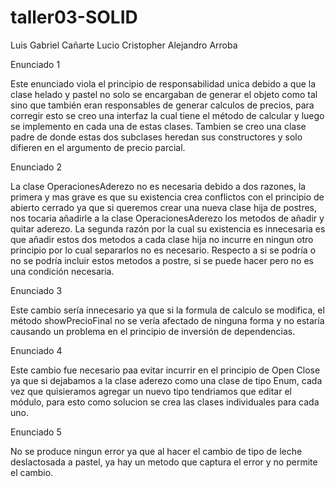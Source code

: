 # taller03-SOLID

Luis Gabriel Cañarte Lucio
Cristopher Alejandro Arroba 

Enunciado 1 

Este enunciado viola el principio de responsabilidad unica debido a que la clase helado y pastel no solo
se encargaban de generar el objeto como tal sino que también eran responsables de generar calculos de precios,
para corregir esto se creo una interfaz la cual tiene el método de calcular y luego se implemento en cada una
de estas clases. Tambien se creo una clase padre de donde estas dos subclases heredan sus constructores y solo
difieren en el argumento de precio parcial. 

Enunciado 2 

La clase OperacionesAderezo no es necesaria debido a dos razones, la primera y mas grave es que su existencia crea
conflictos con el principio de abierto cerrado ya que si queremos crear una nueva clase hija de postres, nos tocaria 
añadirle a la clase OperacionesAderezo los metodos de añadir y quitar aderezo. La segunda razón por la cual su 
existencia es innecesaria es que añadir estos dos metodos a cada clase hija no incurre en ningun otro principio por lo
cual separarlos no es necesario. Respecto a si se podría o no se podría incluir estos metodos a postre, si se puede hacer
pero no es una condición necesaria.

Enunciado 3

Este cambio sería innecesario ya que si la formula de calculo se modifica, el método showPrecioFinal no se vería afectado
de ninguna forma y no estaría causando un problema en el principio de inversión de dependencias.

Enunciado 4 

Este cambio fue necesario paa evitar incurrir en el principio de Open Close ya que si dejabamos a la clase aderezo como
una clase de tipo Enum, cada vez que quisieramos agregar un nuevo tipo tendriamos que editar el módulo, para esto como 
solucion se crea las clases individuales para cada uno.

Enunciado 5 

No se produce ningun error ya que al hacer el cambio de tipo de leche deslactosada a pastel, ya hay un metodo que 
captura el error y no permite el cambio.